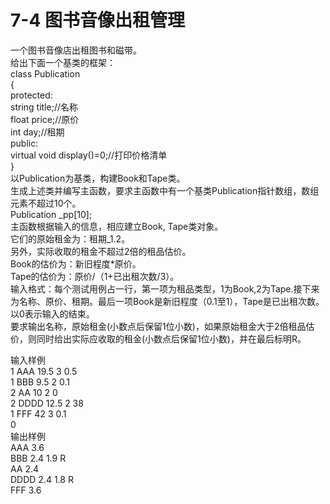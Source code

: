 # 7-4 图书音像出租管理
一个图书音像店出租图书和磁带。  
给出下面一个基类的框架：  
class Publication  
{  
protected:  
string title;//名称  
float price;//原价  
int day;//租期  
public:  
virtual void display()=0;//打印价格清单  
}  
以Publication为基类，构建Book和Tape类。  
生成上述类并编写主函数，要求主函数中有一个基类Publication指针数组，数组元素不超过10个。  
Publication _pp[10];  
主函数根据输入的信息，相应建立Book, Tape类对象。  
它们的原始租金为：租期_1.2。  
另外，实际收取的租金不超过2倍的租品估价。  
Book的估价为：新旧程度*原价。  
Tape的估价为：原价/（1+已出租次数/3）。  
输入格式：每个测试用例占一行，第一项为租品类型，1为Book,2为Tape.接下来为名称、原价、租期。最后一项Book是新旧程度（0.1至1），Tape是已出租次数。以0表示输入的结束。  
要求输出名称，原始租金(小数点后保留1位小数)，如果原始租金大于2倍租品估价，则同时给出实际应收取的租金(小数点后保留1位小数)，并在最后标明R。

输入样例  
1 AAA 19.5 3 0.5  
1 BBB 9.5 2 0.1  
2 AA 10 2 0  
2 DDDD 12.5 2 38  
1 FFF 42 3 0.1  
0  
输出样例  
AAA 3.6  
BBB 2.4 1.9 R  
AA 2.4  
DDDD 2.4 1.8 R  
FFF 3.6

